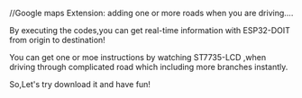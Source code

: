 //Google maps Extension: adding one or more roads when you are driving....

By executing the codes,you can get real-time information with ESP32-DOIT from origin to destination!

You can get one or moe instructions by watching ST7735-LCD ,when driving through complicated road which including more branches instantly.

So,Let's try download it and have fun!
